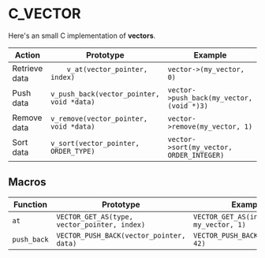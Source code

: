 # C_VECTOR


Here's an small C implementation of **vectors**.


|Action|Prototype|Example|
|--|--|--|
| Retrieve data  | `    v_at(vector_pointer, index)`  |  `vector->(my_vector, 0)`
|Push data|`v_push_back(vector_pointer, void *data)`|`vector->push_back(my_vector, (void *)3)`
|Remove data|`v_remove(vector_pointer, void *data)`|`vector->remove(my_vector, 1)` 
|Sort data|`v_sort(vector_pointer, ORDER_TYPE)`|`vector->sort(my_vector, ORDER_INTEGER)`


## Macros
|Function|Prototype|Example|
|--|--|--|
|`at`|`VECTOR_GET_AS(type, vector_pointer, index)`|`VECTOR_GET_AS(int, my_vector, 1)`|
|`push_back`|`VECTOR_PUSH_BACK(vector_pointer, data)`|`VECTOR_PUSH_BACK(my_vector, 42)`|
